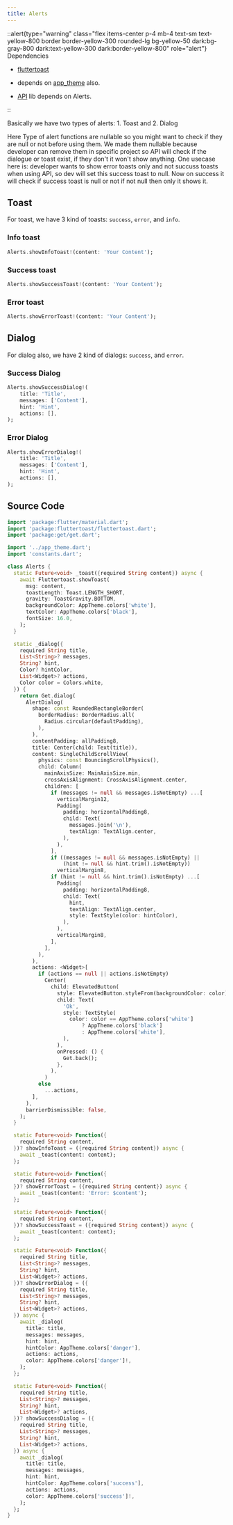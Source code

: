 ```yaml
---
title: Alerts
---
```


::alert{type="warning" class="flex items-center p-4 mb-4 text-sm text-yellow-800 border border-yellow-300 rounded-lg bg-yellow-50 dark:bg-gray-800 dark:text-yellow-300 dark:border-yellow-800" role="alert"}
Dependencies   
- [fluttertoast](https://pub.dev/packages/fluttertoast)

- depends on [app_theme](../3.apptheme.md) also.

- [API](../services/api) lib depends on Alerts.

::


Basically we have two types of alerts: 1. Toast and 2. Dialog

Here Type of alert functions are nullable so you might want to check if they are null or not before using them. We made them nullable because developer can remove them in specific project so API will check if the dialogue or toast exist, if they don't it won't show anything. One usecase here is: developer wants to show error toasts only and not succuss toasts when using API, so dev will set this success toast to null. Now on success it will check if success toast is null or not if not null then only it shows it.

## Toast

For toast, we have 3 kind of toasts: `success`, `error`, and `info`.

### Info toast

```dart
Alerts.showInfoToast!(content: 'Your Content');
```

### Success toast

```dart
Alerts.showSuccessToast!(content: 'Your Content');
```

### Error toast

```dart
Alerts.showErrorToast!(content: 'Your Content');
```

## Dialog

For dialog also, we have 2 kind of dialogs: `success`, and `error`.

### Success Dialog

```dart
Alerts.showSuccessDialog!(
    title: 'Title',
    messages: ['Content'],
    hint: 'Hint',
    actions: [],
);
```

### Error Dialog

```dart
Alerts.showErrorDialog!(
    title: 'Title',
    messages: ['Content'],
    hint: 'Hint',
    actions: [],
);
```

## Source Code

```dart
import 'package:flutter/material.dart';
import 'package:fluttertoast/fluttertoast.dart';
import 'package:get/get.dart';

import '../app_theme.dart';
import 'constants.dart';

class Alerts {
  static Future<void> _toast({required String content}) async {
    await Fluttertoast.showToast(
      msg: content,
      toastLength: Toast.LENGTH_SHORT,
      gravity: ToastGravity.BOTTOM,
      backgroundColor: AppTheme.colors['white'],
      textColor: AppTheme.colors['black'],
      fontSize: 16.0,
    );
  }

  static _dialog({
    required String title,
    List<String>? messages,
    String? hint,
    Color? hintColor,
    List<Widget>? actions,
    Color color = Colors.white,
  }) {
    return Get.dialog(
      AlertDialog(
        shape: const RoundedRectangleBorder(
          borderRadius: BorderRadius.all(
            Radius.circular(defaultPadding),
          ),
        ),
        contentPadding: allPadding8,
        title: Center(child: Text(title)),
        content: SingleChildScrollView(
          physics: const BouncingScrollPhysics(),
          child: Column(
            mainAxisSize: MainAxisSize.min,
            crossAxisAlignment: CrossAxisAlignment.center,
            children: [
              if (messages != null && messages.isNotEmpty) ...[
                verticalMargin12,
                Padding(
                  padding: horizontalPadding8,
                  child: Text(
                    messages.join('\n'),
                    textAlign: TextAlign.center,
                  ),
                ),
              ],
              if ((messages != null && messages.isNotEmpty) ||
                  (hint != null && hint.trim().isNotEmpty))
                verticalMargin8,
              if (hint != null && hint.trim().isNotEmpty) ...[
                Padding(
                  padding: horizontalPadding8,
                  child: Text(
                    hint,
                    textAlign: TextAlign.center,
                    style: TextStyle(color: hintColor),
                  ),
                ),
                verticalMargin8,
              ],
            ],
          ),
        ),
        actions: <Widget>[
          if (actions == null || actions.isNotEmpty)
            Center(
              child: ElevatedButton(
                style: ElevatedButton.styleFrom(backgroundColor: color),
                child: Text(
                  'Ok',
                  style: TextStyle(
                    color: color == AppTheme.colors['white']
                        ? AppTheme.colors['black']
                        : AppTheme.colors['white'],
                  ),
                ),
                onPressed: () {
                  Get.back();
                },
              ),
            )
          else
            ...actions,
        ],
      ),
      barrierDismissible: false,
    );
  }

  static Future<void> Function({
    required String content,
  })? showInfoToast = ({required String content}) async {
    await _toast(content: content);
  };

  static Future<void> Function({
    required String content,
  })? showErrorToast = ({required String content}) async {
    await _toast(content: 'Error: $content');
  };

  static Future<void> Function({
    required String content,
  })? showSuccessToast = ({required String content}) async {
    await _toast(content: content);
  };

  static Future<void> Function({
    required String title,
    List<String>? messages,
    String? hint,
    List<Widget>? actions,
  })? showErrorDialog = ({
    required String title,
    List<String>? messages,
    String? hint,
    List<Widget>? actions,
  }) async {
    await _dialog(
      title: title,
      messages: messages,
      hint: hint,
      hintColor: AppTheme.colors['danger'],
      actions: actions,
      color: AppTheme.colors['danger']!,
    );
  };

  static Future<void> Function({
    required String title,
    List<String>? messages,
    String? hint,
    List<Widget>? actions,
  })? showSuccessDialog = ({
    required String title,
    List<String>? messages,
    String? hint,
    List<Widget>? actions,
  }) async {
    await _dialog(
      title: title,
      messages: messages,
      hint: hint,
      hintColor: AppTheme.colors['success'],
      actions: actions,
      color: AppTheme.colors['success']!,
    );
  };
}
```
